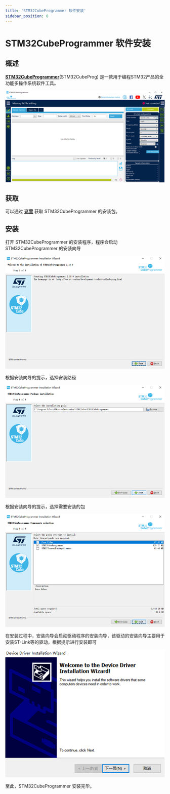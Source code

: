 ```yaml
---
title: 'STM32CubeProgrammer 软件安装'
sidebar_position: 0
---
```


# STM32CubeProgrammer 软件安装

## 概述

[**STM32CubeProgrammer**](https://www.st.com/en/development-tools/stm32cubeprog.html)(STM32CubeProg) 是一款用于编程STM32产品的全功能多操作系统软件工具。

![stm32cubeprogrammer](./img/stm32cubeprogrammer.png)

## 获取

可以通过 [**这里**](https://www.st.com/en/development-tools/stm32cubeprog.html#get-software) 获取 STM32CubeProgrammer 的安装包。

## 安装

打开 STM32CubeProgrammer 的安装程序，程序会启动 STM32CubeProgrammer 的安装向导

![stm32cubeprogrammer installation start wizard](./img/stm32cubeprogrammer-installation-start-wizard.png)

根据安装向导的提示，选择安装路径

![stm32cubeprogrammer installation select path](./img/stm32cubeprogrammer-installation-select-path.png)

根据安装向导的提示，选择需要安装的包

![stm32cubeprogrammer installation select packs](./img/stm32cubeprogrammer-installation-select-packs.png)

在安装过程中，安装向导会启动驱动程序的安装向导，该驱动的安装向导主要用于安装ST-Link等的驱动，根据提示进行安装即可

![stm32cubeprogrammer installation driver wizard](./img/stm32cubeprogrammer-installation-driver-wizard.png)

至此，STM32CubeProgrammer 安装完毕。